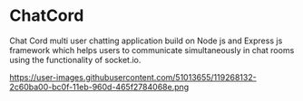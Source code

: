 # ChatCord

Chat Cord multi user chatting application build on Node js and Express
js framework which helps users to communicate simultaneously in chat
rooms using the functionality of socket.io.


https://user-images.githubusercontent.com/51013655/119268132-2c60ba00-bc0f-11eb-960d-465f2784068e.png
